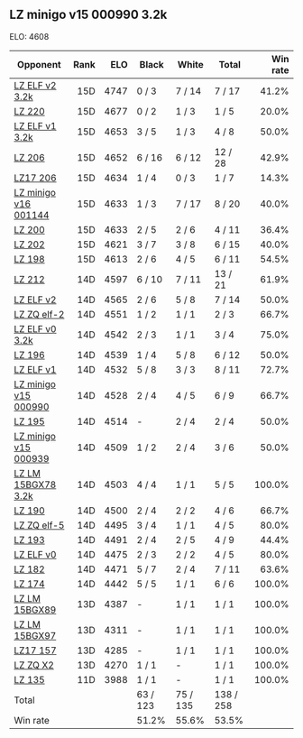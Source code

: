 ## LZ minigo v15 000990 3.2k ##

ELO: 4608

Opponent | Rank | ELO | Black | White | Total | Win rate
---------|-----:|----:|-------|-------|-------|-------:
[LZ ELF v2 3.2k](LZ%20ELF%20v2%203.2k.md) | 15D | 4747 | 0 / 3 | 7 / 14 | 7 / 17 | 41.2%
[LZ 220](LZ%20220.md) | 15D | 4677 | 0 / 2 | 1 / 3 | 1 / 5 | 20.0%
[LZ ELF v1 3.2k](LZ%20ELF%20v1%203.2k.md) | 15D | 4653 | 3 / 5 | 1 / 3 | 4 / 8 | 50.0%
[LZ 206](LZ%20206.md) | 15D | 4652 | 6 / 16 | 6 / 12 | 12 / 28 | 42.9%
[LZ17 206](LZ17%20206.md) | 15D | 4634 | 1 / 4 | 0 / 3 | 1 / 7 | 14.3%
[LZ minigo v16 001144](LZ%20minigo%20v16%20001144.md) | 15D | 4633 | 1 / 3 | 7 / 17 | 8 / 20 | 40.0%
[LZ 200](LZ%20200.md) | 15D | 4633 | 2 / 5 | 2 / 6 | 4 / 11 | 36.4%
[LZ 202](LZ%20202.md) | 15D | 4621 | 3 / 7 | 3 / 8 | 6 / 15 | 40.0%
[LZ 198](LZ%20198.md) | 15D | 4613 | 2 / 6 | 4 / 5 | 6 / 11 | 54.5%
[LZ 212](LZ%20212.md) | 14D | 4597 | 6 / 10 | 7 / 11 | 13 / 21 | 61.9%
[LZ ELF v2](LZ%20ELF%20v2.md) | 14D | 4565 | 2 / 6 | 5 / 8 | 7 / 14 | 50.0%
[LZ ZQ elf-2](LZ%20ZQ%20elf-2.md) | 14D | 4551 | 1 / 2 | 1 / 1 | 2 / 3 | 66.7%
[LZ ELF v0 3.2k](LZ%20ELF%20v0%203.2k.md) | 14D | 4542 | 2 / 3 | 1 / 1 | 3 / 4 | 75.0%
[LZ 196](LZ%20196.md) | 14D | 4539 | 1 / 4 | 5 / 8 | 6 / 12 | 50.0%
[LZ ELF v1](LZ%20ELF%20v1.md) | 14D | 4532 | 5 / 8 | 3 / 3 | 8 / 11 | 72.7%
[LZ minigo v15 000990](LZ%20minigo%20v15%20000990.md) | 14D | 4528 | 2 / 4 | 4 / 5 | 6 / 9 | 66.7%
[LZ 195](LZ%20195.md) | 14D | 4514 | - | 2 / 4 | 2 / 4 | 50.0%
[LZ minigo v15 000939](LZ%20minigo%20v15%20000939.md) | 14D | 4509 | 1 / 2 | 2 / 4 | 3 / 6 | 50.0%
[LZ LM 15BGX78 3.2k](LZ%20LM%2015BGX78%203.2k.md) | 14D | 4503 | 4 / 4 | 1 / 1 | 5 / 5 | 100.0%
[LZ 190](LZ%20190.md) | 14D | 4500 | 2 / 4 | 2 / 2 | 4 / 6 | 66.7%
[LZ ZQ elf-5](LZ%20ZQ%20elf-5.md) | 14D | 4495 | 3 / 4 | 1 / 1 | 4 / 5 | 80.0%
[LZ 193](LZ%20193.md) | 14D | 4491 | 2 / 4 | 2 / 5 | 4 / 9 | 44.4%
[LZ ELF v0](LZ%20ELF%20v0.md) | 14D | 4475 | 2 / 3 | 2 / 2 | 4 / 5 | 80.0%
[LZ 182](LZ%20182.md) | 14D | 4471 | 5 / 7 | 2 / 4 | 7 / 11 | 63.6%
[LZ 174](LZ%20174.md) | 14D | 4442 | 5 / 5 | 1 / 1 | 6 / 6 | 100.0%
[LZ LM 15BGX89](LZ%20LM%2015BGX89.md) | 13D | 4387 | - | 1 / 1 | 1 / 1 | 100.0%
[LZ LM 15BGX97](LZ%20LM%2015BGX97.md) | 13D | 4311 | - | 1 / 1 | 1 / 1 | 100.0%
[LZ17 157](LZ17%20157.md) | 13D | 4285 | - | 1 / 1 | 1 / 1 | 100.0%
[LZ ZQ X2](LZ%20ZQ%20X2.md) | 13D | 4270 | 1 / 1 | - | 1 / 1 | 100.0%
[LZ 135](LZ%20135.md) | 11D | 3988 | 1 / 1 | - | 1 / 1 | 100.0%
Total | | | 63 / 123 | 75 / 135 | 138 / 258 | 
Win rate| | | 51.2% | 55.6% | 53.5% | 
